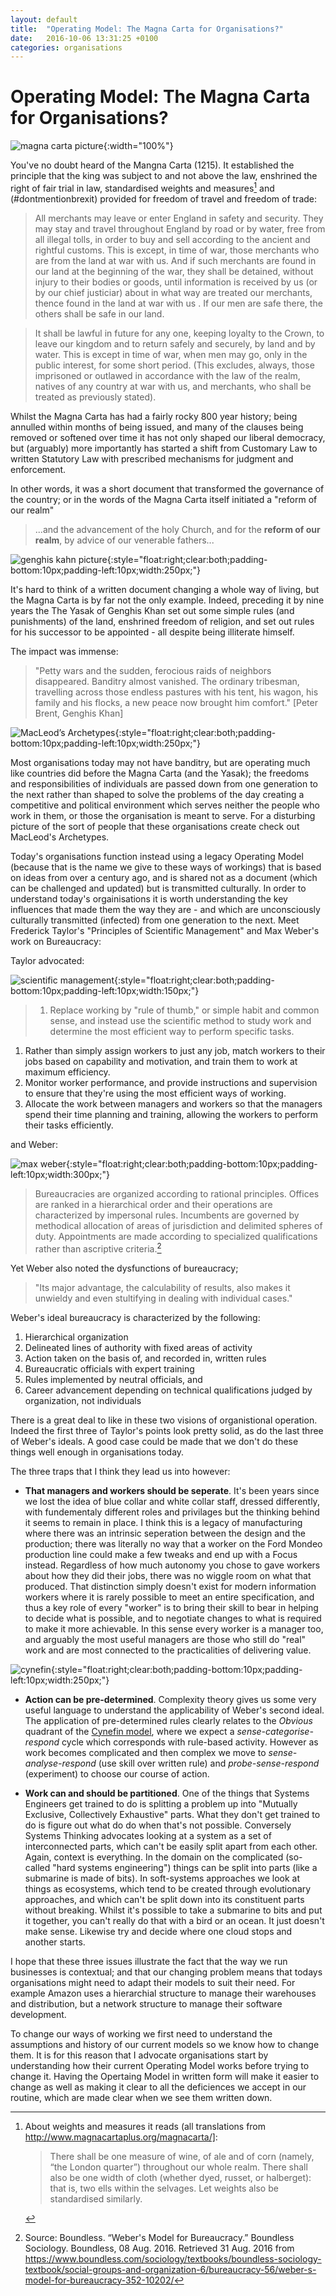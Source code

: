 ```yaml
---
layout: default
title:  "Operating Model: The Magna Carta for Organisations?"
date:   2016-10-06 13:31:25 +0100
categories: organisations
---
```


# Operating Model: The Magna Carta for Organisations?

![magna carta picture](/assets/operating_model/magna_carta.jpg){:width="100%"}

You've no doubt heard of the Mangna Carta (1215). It established the principle that the king was subject to and not above the law, enshrined the right of fair trial in law, standardised weights and measures[^weights] and (#dontmentionbrexit) provided for freedom of travel and freedom of trade:

[^weights]: About weights and measures it reads (all translations from http://www.magnacartaplus.org/magnacarta/]:

    > There shall be one measure of wine, of ale and of corn (namely, “the London
    > quarter”) throughout our whole realm. There shall also be one width of cloth
    > (whether dyed, russet, or halberget): that is, two ells within the selvages.
    > Let weights also be standardised similarly.


> All merchants may leave or enter England in safety and security. They may stay and travel throughout England by road or by water, free from all illegal tolls, in order to buy and sell according to the ancient and rightful customs. This is except, in time of war, those merchants who are from the land at war with us. And if such merchants are found in our land at the beginning of the war, they shall be detained, without injury to their bodies or goods, until information is received by us (or by our chief justiciar) about in what way are treated our merchants, thence found in the land at war with us . If our men are safe there, the others shall be safe in our land.

> It shall be lawful in future for any one, keeping loyalty to the Crown, to leave our kingdom and to return safely and securely, by land and by water. This is except in time of war, when men may go, only in the public interest, for some short period. (This excludes, always, those imprisoned or outlawed in accordance with the law of the realm, natives of any country at war with us, and merchants, who shall be treated as previously stated).

Whilst the Magna Carta has had a fairly rocky 800 year history; being annulled within months of being issued, and many of the clauses being removed or softened over time it has not only shaped our liberal democracy, but (arguably) more importantly has started a shift from Customary Law to written Statutory Law with prescribed mechanisms for judgment and enforcement.  

In other words, it was a short document that transformed the governance of the country; or in the words of the Magna Carta itself initiated a "reform of our realm"

> ...and the advancement of the holy Church, and for the **reform of our realm**, by advice of our venerable fathers...

![genghis kahn picture](/assets/operating_model/genghis_kahn.jpg){:style="float:right;clear:both;padding-bottom:10px;padding-left:10px;width:250px;"}

It's hard to think of a written document changing a whole way of living, but the Magna Carta is by far not the only example. Indeed, preceding it by nine years the The Yasak of Genghis Khan set out some simple rules (and punishments) of the land, enshrined freedom of religion, and set out rules for his successor to be appointed - all despite being illiterate himself.

The impact was immense:

> "Petty wars and the sudden, ferocious raids of neighbors disappeared. Banditry almost vanished. The ordinary tribesman, travelling across those endless pastures with his tent, his wagon, his family and his flocks, a new peace now brought him comfort." [Peter Brent, Genghis Khan]

![MacLeod’s Archetypes](http://206hwf3fj4w52u3br03fi242.wpengine.netdna-cdn.com/wp-content/uploads/2009/10/hughMcLeodCompanyHierarchy.jpg){:style="float:right;clear:both;padding-bottom:10px;padding-left:10px;width:250px;"}

Most organisations today may not have banditry, but are operating much like countries did before the Magna Carta (and the Yasak); the freedoms and responsibilities of individuals are passed down from one generation to the next rather than shaped to solve the problems of the day creating a competitive and political environment which serves neither the people who work in them, or those the organisation is meant to serve. For a disturbing picture of the sort of people that these organisations create check out MacLeod's Archetypes.

<div style="clear:both;"/>

Today's organisations function instead using a legacy Operating Model (because that is the name we give to these ways of workings) that is based on ideas from over a century ago, and is shared not as a document (which can be challenged and updated) but is transmitted culturally. In order to understand today's orgainisations it is worth understanding the key influences that made them the way they are - and which are unconsciously culturally transmitted (infected) from one generation to the next. Meet Frederick Taylor's "Principles of Scientific Management" and Max Weber's work on Bureaucracy:


Taylor advocated:

![scientific management](/assets/operating_model/scientific_management.jpg){:style="float:right;clear:both;padding-bottom:10px;padding-left:10px;width:150px;"}


> 1. Replace working by "rule of thumb," or simple habit and common sense, and instead use the scientific method to study work and determine the most efficient way to perform specific tasks.
1. Rather than simply assign workers to just any job, match workers to their jobs based on capability and motivation, and train them to work at maximum efficiency.
1. Monitor worker performance, and provide instructions and supervision to ensure that they're using the most efficient ways of working.
1. Allocate the work between managers and workers so that the managers spend their time planning and training, allowing the workers to perform their tasks efficiently.

and Weber:

![max weber](/assets/operating_model/max_weber.jpg){:style="float:right;clear:both;padding-bottom:10px;padding-left:10px;width:300px;"}

> Bureaucracies are organized according to rational principles. Offices are ranked in a hierarchical order and their operations are characterized by impersonal rules. Incumbents are governed by methodical allocation of areas of jurisdiction and delimited spheres of duty. Appointments are made according to specialized qualifications rather than ascriptive criteria.[^weber]

[^weber]: Source: Boundless. “Weber's Model for Bureaucracy.” Boundless Sociology. Boundless, 08 Aug. 2016. Retrieved 31 Aug. 2016 from https://www.boundless.com/sociology/textbooks/boundless-sociology-textbook/social-groups-and-organization-6/bureaucracy-56/weber-s-model-for-bureaucracy-352-10202/

Yet Weber also noted the dysfunctions of bureaucracy;

> "Its major advantage, the calculability of results, also makes it unwieldy and even stultifying in dealing with individual cases."

Weber's ideal bureaucracy is characterized by the following:

1. Hierarchical organization
1. Delineated lines of authority with fixed areas of activity
1. Action taken on the basis of, and recorded in, written rules
1. Bureaucratic officials with expert training
1. Rules implemented by neutral officials, and
1. Career advancement depending on technical qualifications judged by organization, not individuals

There is a great deal to like in these two visions of organistional operation. Indeed the first three of Taylor's points look pretty solid, as do the last three of Weber's ideals. A good case could be made that we don't do these things well enough in organisations today.

The three traps that I think they lead us into however:

* **That managers and workers should be seperate**. It's been years since we lost the idea of blue collar and white collar staff, dressed differently, with fundementaly different roles and privilages but the thinking behind it seems to remain in place. I think this is a legacy of manufacturing where there was an intrinsic seperation between the design and the production; there was literally no way that a worker on the Ford Mondeo production line could make a few tweaks and end up with a Focus instead. Regardless of how much autonomy you chose to gave workers about how they did their jobs, there was no wiggle room on what that produced. That distinction simply doesn't exist for modern information workers where it is rarely possible to meet an entire specification, and thus a key role of every "worker" is to bring their skill to bear in helping to decide what is possible, and to negotiate changes to what is required to make it more achievable. In this sense every worker is a manager too, and arguably the most useful managers are those who still do "real" work and are most connected to the practicalities of delivering value.

![cynefin](/assets/operating_model/cynefin.png){:style="float:right;clear:both;padding-bottom:10px;padding-left:10px;width:250px;"}

* **Action can be pre-determined**.  Complexity theory gives us some very useful language to understand the applicability of Weber's second ideal. The application of pre-determined rules clearly relates to the *Obvious* quadrant of the [Cynefin model](https://www.youtube.com/watch?v=N7oz366X0-8), where we expect a *sense-categorise-respond* cycle which corresponds with rule-based activity. However as work becomes complicated and then complex we move to *sense-analyse-respond* (use skill over written rule) and *probe-sense-respond* (experiment) to choose our course of action.

* **Work can and should be partitioned**. One of the things that Systems Engineers get trained to do is splitting a problem up into "Mutually Exclusive, Collectively Exhaustive" parts. What they don't get trained to do is figure out what do do when that's not possible. Conversely Systems Thinking advocates looking at a system as a set of interconnected parts, which can't be easily split apart from each other. Again, context is everything. In the domain on the complicated (so-called "hard systems engineering") things can be split into parts (like a submarine is made of bits). In soft-systems approaches we look at things as ecosystems, which tend to be created through evolutionary approaches, and which can't be split down into its constituent parts without breaking. Whilst it's possible to take a submarine to bits and put it together, you can't really do that with a bird or an ocean. It just doesn't make sense.  Likewise try and decide where one cloud stops and another starts.

I hope that these three issues illustrate the fact that the way we run businesses is contextual; and that our changing problem means that todays organisations might need to adapt their models to suit their need. For example Amazon uses a hierarchial structure to manage their warehouses and distribution, but a network structure to manage their software development.

To change our ways of working we first need to understand the assumptions and history of our current models so we know how to change them. It is for this reason that I advocate organisations start by understanding how their current Operating Model works before trying to  change it. Having the Opertaing Model in written form will make it easier to change as well as making it clear to all the deficiences we accept in our routine, which are made clear when we see them written down.
